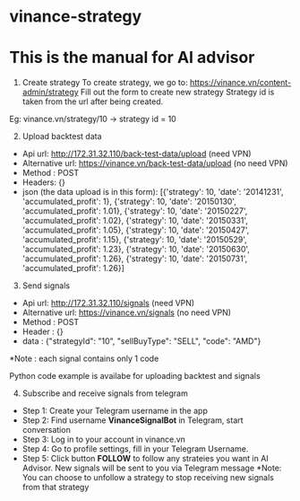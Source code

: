 # vinance-strategy
# This is the manual for AI advisor

1. Create strategy
To create strategy, we go to: https://vinance.vn/content-admin/strategy
Fill out the form to create new strategy
Strategy id is taken from the url after being created. 

Eg: vinance.vn/strategy/10 → strategy id = 10

2. Upload backtest data
- Api url: http://172.31.32.110/back-test-data/upload (need VPN)
- Alternative url: https://vinance.vn/back-test-data/upload (no need VPN)
- Method : POST
- Headers: {}
- json (the data upload is in this form): 
 [{'strategy': 10, 'date': '20141231', 'accumulated_profit': 1},
 {'strategy': 10, 'date': '20150130', 'accumulated_profit': 1.01},
 {'strategy': 10, 'date': '20150227', 'accumulated_profit': 1.02},
 {'strategy': 10, 'date': '20150331', 'accumulated_profit': 1.05},
 {'strategy': 10, 'date': '20150427', 'accumulated_profit': 1.15},
 {'strategy': 10, 'date': '20150529', 'accumulated_profit': 1.23},
 {'strategy': 10, 'date': '20150630', 'accumulated_profit': 1.26},
 {'strategy': 10, 'date': '20150731', 'accumulated_profit': 1.26}]



3. Send signals
- Api url: http://172.31.32.110/signals (need VPN)
- Alternative url: https://vinance.vn/signals (no need VPN)
- Method : POST
- Header : {}
- data : {"strategyId": "10", "sellBuyType": "SELL", "code": "AMD"}

*Note : each signal contains only 1 code

Python code example is availabe for uploading backtest and signals
 
4. Subscribe and receive signals from telegram
- Step 1: Create your Telegram username in the app
- Step 2: Find username **VinanceSignalBot** in Telegram, start conversation
- Step 3: Log in to your account in vinance.vn
- Step 4: Go to profile settings, fill in your Telegram Username.
- Step 5: Click button **FOLLOW** to follow any strateies you want in AI Advisor. New signals will be sent to you via Telegram message
*Note: You can choose to unfollow a strategy to stop receiving new signals from that strategy

